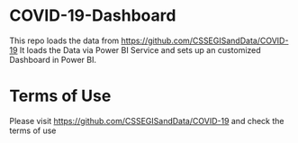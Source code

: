 # COVID-19-Dashboard

This repo loads the data from https://github.com/CSSEGISandData/COVID-19
It loads the Data via Power BI Service and sets up an customized Dashboard in Power BI.

# Terms of Use

Please visit https://github.com/CSSEGISandData/COVID-19 and check the terms of use

